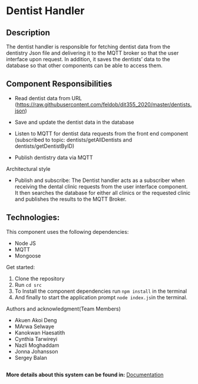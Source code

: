 # Dentist Handler

## Description
The dentist handler is responsible for fetching dentist data from the dentistry Json file and delivering it to the MQTT broker so that the user interface upon request. In addition, it saves the dentists’ data to the database so that other components can be able to access them.

## Component Responsibilities
* Read dentist data from URL (https://raw.githubusercontent.com/feldob/dit355_2020/master/dentists.json)

* Save and update the dentist data in the database

* Listen to MQTT for dentist data requests from the front end component (subscribed to topic: dentists/getAllDentists and dentists/getDentistByID)

* Publish dentistry data via MQTT 

Architectural style
* Publish and subscribe:
The Dentist handler acts as a subscriber when receiving the dental clinic requests from the user interface component. It then searches the database for either all clinics or the requested clinic and publishes the results to the MQTT Broker.

## Technologies:
This component uses the following dependencies:

- Node JS
- MQTT
- Mongoose

Get started:
1. Clone the repository
2. Run `cd src`
3. To Install the component dependencies run `npm install` in the terminal 
4. And finally to start  the application prompt  `node index.js`in the terminal.

Authors and acknowledgment(Team Members)
* Akuen Akoi Deng
* MArwa Selwaye
* Kanokwan Haesatith
* Cynthia Tarwireyi
* Nazli Moghaddam
* Jonna Johansson
* Sergey Balan
##
**More details about this system can be found in:** [Documentation](https://git.chalmers.se/courses/dit355/dit356-2022/t-5/t-5-documentation)


